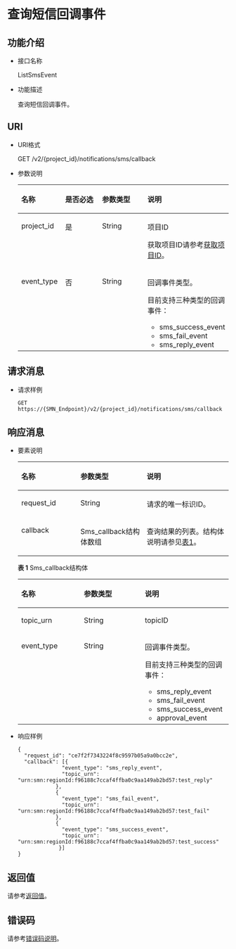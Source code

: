 # 查询短信回调事件<a name="smn_api_550010"></a>

## 功能介绍<a name="section38823609153113"></a>

-   接口名称

    ListSmsEvent

-   功能描述

    查询短信回调事件。


## URI<a name="section48816673153113"></a>

-   URI格式

    GET /v2/\{project\_id\}/notifications/sms/callback

-   参数说明

    <a name="table35561726153113"></a>
    <table><thead align="left"><tr id="row52815498153113"><th class="cellrowborder" valign="top" width="21.01789821017898%" id="mcps1.1.5.1.1"><p id="p50196916153113"><a name="p50196916153113"></a><a name="p50196916153113"></a>名称</p>
    </th>
    <th class="cellrowborder" valign="top" width="24.82751724827517%" id="mcps1.1.5.1.2"><p id="p39418378153113"><a name="p39418378153113"></a><a name="p39418378153113"></a>是否必选</p>
    </th>
    <th class="cellrowborder" valign="top" width="27.577242275772424%" id="mcps1.1.5.1.3"><p id="p38772086153113"><a name="p38772086153113"></a><a name="p38772086153113"></a>参数类型</p>
    </th>
    <th class="cellrowborder" valign="top" width="26.577342265773424%" id="mcps1.1.5.1.4"><p id="p53531229153113"><a name="p53531229153113"></a><a name="p53531229153113"></a>说明</p>
    </th>
    </tr>
    </thead>
    <tbody><tr id="row37713090153113"><td class="cellrowborder" valign="top" width="21.01789821017898%" headers="mcps1.1.5.1.1 "><p id="p34861455153113"><a name="p34861455153113"></a><a name="p34861455153113"></a>project_id</p>
    </td>
    <td class="cellrowborder" valign="top" width="24.82751724827517%" headers="mcps1.1.5.1.2 "><p id="p5205625153113"><a name="p5205625153113"></a><a name="p5205625153113"></a>是</p>
    </td>
    <td class="cellrowborder" valign="top" width="27.577242275772424%" headers="mcps1.1.5.1.3 "><p id="p19002471153113"><a name="p19002471153113"></a><a name="p19002471153113"></a>String</p>
    </td>
    <td class="cellrowborder" valign="top" width="26.577342265773424%" headers="mcps1.1.5.1.4 "><p id="p62805186153113"><a name="p62805186153113"></a><a name="p62805186153113"></a>项目ID</p>
    <p id="p3748570515222"><a name="p3748570515222"></a><a name="p3748570515222"></a>获取项目ID请参考<a href="获取项目ID.md">获取项目ID</a>。</p>
    </td>
    </tr>
    <tr id="row15862801153113"><td class="cellrowborder" valign="top" width="21.01789821017898%" headers="mcps1.1.5.1.1 "><p id="p9818468153113"><a name="p9818468153113"></a><a name="p9818468153113"></a>event_type</p>
    </td>
    <td class="cellrowborder" valign="top" width="24.82751724827517%" headers="mcps1.1.5.1.2 "><p id="p57098481153113"><a name="p57098481153113"></a><a name="p57098481153113"></a>否</p>
    </td>
    <td class="cellrowborder" valign="top" width="27.577242275772424%" headers="mcps1.1.5.1.3 "><p id="p61574238153113"><a name="p61574238153113"></a><a name="p61574238153113"></a>String</p>
    </td>
    <td class="cellrowborder" valign="top" width="26.577342265773424%" headers="mcps1.1.5.1.4 "><p id="p21457363153113"><a name="p21457363153113"></a><a name="p21457363153113"></a>回调事件类型。</p>
    <p id="p8861563101640"><a name="p8861563101640"></a><a name="p8861563101640"></a>目前支持三种类型的回调事件：</p>
    <a name="ul3137281101658"></a><a name="ul3137281101658"></a><ul id="ul3137281101658"><li>sms_success_event</li><li>sms_fail_event</li><li>sms_reply_event</li></ul>
    </td>
    </tr>
    </tbody>
    </table>


## 请求消息<a name="section54475255153113"></a>

-   请求样例

    ```
    GET https://{SMN_Endpoint}/v2/{project_id}/notifications/sms/callback
    ```


## 响应消息<a name="section47321488153113"></a>

-   要素说明

    <a name="table30682427153113"></a>
    <table><thead align="left"><tr id="row39771165153113"><th class="cellrowborder" valign="top" width="28.050000000000004%" id="mcps1.1.4.1.1"><p id="p238912153113"><a name="p238912153113"></a><a name="p238912153113"></a>名称</p>
    </th>
    <th class="cellrowborder" valign="top" width="31.47%" id="mcps1.1.4.1.2"><p id="p19351883153113"><a name="p19351883153113"></a><a name="p19351883153113"></a>参数类型</p>
    </th>
    <th class="cellrowborder" valign="top" width="40.48%" id="mcps1.1.4.1.3"><p id="p23998695153113"><a name="p23998695153113"></a><a name="p23998695153113"></a>说明</p>
    </th>
    </tr>
    </thead>
    <tbody><tr id="row18045936153113"><td class="cellrowborder" valign="top" width="28.050000000000004%" headers="mcps1.1.4.1.1 "><p id="p52434734153113"><a name="p52434734153113"></a><a name="p52434734153113"></a>request_id</p>
    </td>
    <td class="cellrowborder" valign="top" width="31.47%" headers="mcps1.1.4.1.2 "><p id="p19355036153113"><a name="p19355036153113"></a><a name="p19355036153113"></a>String</p>
    </td>
    <td class="cellrowborder" valign="top" width="40.48%" headers="mcps1.1.4.1.3 "><p id="p24254050153113"><a name="p24254050153113"></a><a name="p24254050153113"></a>请求的唯一标识ID。</p>
    </td>
    </tr>
    <tr id="row31571572153113"><td class="cellrowborder" valign="top" width="28.050000000000004%" headers="mcps1.1.4.1.1 "><p id="p7160543153113"><a name="p7160543153113"></a><a name="p7160543153113"></a>callback</p>
    </td>
    <td class="cellrowborder" valign="top" width="31.47%" headers="mcps1.1.4.1.2 "><p id="p22049704101848"><a name="p22049704101848"></a><a name="p22049704101848"></a>Sms_callback结构体数组</p>
    </td>
    <td class="cellrowborder" valign="top" width="40.48%" headers="mcps1.1.4.1.3 "><p id="p41195606101848"><a name="p41195606101848"></a><a name="p41195606101848"></a>查询结果的列表。结构体说明请参见<a href="#table63051340103756">表1</a>。</p>
    </td>
    </tr>
    </tbody>
    </table>

    **表 1**  Sms\_callback结构体

    <a name="table63051340103756"></a>
    <table><thead align="left"><tr id="row4112921103756"><th class="cellrowborder" valign="top" width="29.69%" id="mcps1.2.4.1.1"><p id="p64711150103756"><a name="p64711150103756"></a><a name="p64711150103756"></a>名称</p>
    </th>
    <th class="cellrowborder" valign="top" width="28.910000000000004%" id="mcps1.2.4.1.2"><p id="p7111775103756"><a name="p7111775103756"></a><a name="p7111775103756"></a>参数类型</p>
    </th>
    <th class="cellrowborder" valign="top" width="41.4%" id="mcps1.2.4.1.3"><p id="p39182934103756"><a name="p39182934103756"></a><a name="p39182934103756"></a>说明</p>
    </th>
    </tr>
    </thead>
    <tbody><tr id="row52281071103756"><td class="cellrowborder" valign="top" width="29.69%" headers="mcps1.2.4.1.1 "><p id="p6908387103756"><a name="p6908387103756"></a><a name="p6908387103756"></a>topic_urn</p>
    </td>
    <td class="cellrowborder" valign="top" width="28.910000000000004%" headers="mcps1.2.4.1.2 "><p id="p22708475103756"><a name="p22708475103756"></a><a name="p22708475103756"></a>String</p>
    </td>
    <td class="cellrowborder" valign="top" width="41.4%" headers="mcps1.2.4.1.3 "><p id="p27447200103756"><a name="p27447200103756"></a><a name="p27447200103756"></a>topicID</p>
    </td>
    </tr>
    <tr id="row10567557103756"><td class="cellrowborder" valign="top" width="29.69%" headers="mcps1.2.4.1.1 "><p id="p50665768103756"><a name="p50665768103756"></a><a name="p50665768103756"></a>event_type</p>
    </td>
    <td class="cellrowborder" valign="top" width="28.910000000000004%" headers="mcps1.2.4.1.2 "><p id="p10286515103756"><a name="p10286515103756"></a><a name="p10286515103756"></a>String</p>
    </td>
    <td class="cellrowborder" valign="top" width="41.4%" headers="mcps1.2.4.1.3 "><p id="p27901391103756"><a name="p27901391103756"></a><a name="p27901391103756"></a>回调事件类型。</p>
    <p id="p45420195103756"><a name="p45420195103756"></a><a name="p45420195103756"></a>目前支持三种类型的回调事件：</p>
    <a name="ul6128578103756"></a><a name="ul6128578103756"></a><ul id="ul6128578103756"><li>sms_reply_event</li><li>sms_fail_event</li><li>sms_success_event</li><li>approval_event</li></ul>
    </td>
    </tr>
    </tbody>
    </table>


-   响应样例

    ```
    {
      "request_id": "ce7f2f7343224f8c9597b05a9a0bcc2e",
      "callback": [{
                  "event_type": "sms_reply_event",
                  "topic_urn": "urn:smn:regionId:f96188c7ccaf4ffba0c9aa149ab2bd57:test_reply"
                },
                {
                  "event_type": "sms_fail_event",
                  "topic_urn": "urn:smn:regionId:f96188c7ccaf4ffba0c9aa149ab2bd57:test_fail"
                },
                {
                  "event_type": "sms_success_event",
                  "topic_urn": "urn:smn:regionId:f96188c7ccaf4ffba0c9aa149ab2bd57:test_success"
                 }]
    }
    ```


## 返回值<a name="section53159300153113"></a>

请参考[返回值](返回值.md)。

## 错误码<a name="section73211020122511"></a>

请参考[错误码说明](错误码说明.md)。

